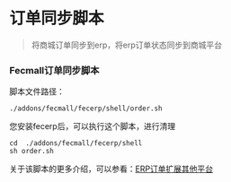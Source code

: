 订单同步脚本
==========

> 将商城订单同步到erp，将erp订单状态同步到商城平台



### Fecmall订单同步脚本

脚本文件路径：

```
./addons/fecmall/fecerp/shell/order.sh
```

您安装fecerp后，可以执行这个脚本，进行清理

```
cd  ./addons/fecmall/fecerp/shell
sh order.sh

```


关于该脚本的更多介绍，可以参看：[ERP订单扩展其他平台](fecmall_fecerp_order_other_platform.md)


























